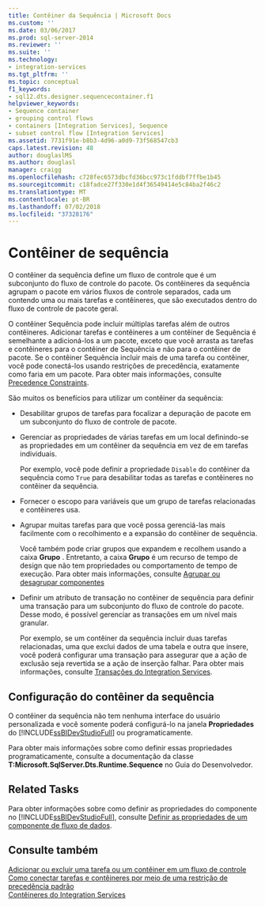 ```yaml
---
title: Contêiner da Sequência | Microsoft Docs
ms.custom: ''
ms.date: 03/06/2017
ms.prod: sql-server-2014
ms.reviewer: ''
ms.suite: ''
ms.technology:
- integration-services
ms.tgt_pltfrm: ''
ms.topic: conceptual
f1_keywords:
- sql12.dts.designer.sequencecontainer.f1
helpviewer_keywords:
- Sequence container
- grouping control flows
- containers [Integration Services], Sequence
- subset control flow [Integration Services]
ms.assetid: 7731f91e-b8b3-4d96-a0d9-73f568547cb3
caps.latest.revision: 48
author: douglaslMS
ms.author: douglasl
manager: craigg
ms.openlocfilehash: c728fec6573dbcfd36bcc973c1fddbf7ffbe1b45
ms.sourcegitcommit: c18fadce27f330e1d4f36549414e5c84ba2f46c2
ms.translationtype: MT
ms.contentlocale: pt-BR
ms.lasthandoff: 07/02/2018
ms.locfileid: "37328176"
---
```

# <a name="sequence-container"></a>Contêiner de sequência
  O contêiner da sequência define um fluxo de controle que é um subconjunto do fluxo de controle do pacote. Os contêineres da sequência agrupam o pacote em vários fluxos de controle separados, cada um contendo uma ou mais tarefas e contêineres, que são executados dentro do fluxo de controle de pacote geral.  
  
 O contêiner Sequência pode incluir múltiplas tarefas além de outros contêineres. Adicionar tarefas e contêineres a um contêiner de Sequência é semelhante a adicioná-los a um pacote, exceto que você arrasta as tarefas e contêineres para o contêiner de Sequência e não para o contêiner de pacote. Se o contêiner Sequência incluir mais de uma tarefa ou contêiner, você pode conectá-los usando restrições de precedência, exatamente como faria em um pacote. Para obter mais informações, consulte [Precedence Constraints](precedence-constraints.md).  
  
 São muitos os benefícios para utilizar um contêiner da sequência:  
  
-   Desabilitar grupos de tarefas para focalizar a depuração de pacote em um subconjunto do fluxo de controle de pacote.  
  
-   Gerenciar as propriedades de várias tarefas em um local definindo-se as propriedades em um contêiner da sequência em vez de em tarefas individuais.  
  
     Por exemplo, você pode definir a propriedade `Disable` do contêiner da sequência como `True` para desabilitar todas as tarefas e contêineres no contêiner da sequência.  
  
-   Fornecer o escopo para variáveis que um grupo de tarefas relacionadas e contêineres usa.  
  
-   Agrupar muitas tarefas para que você possa gerenciá-las mais facilmente com o recolhimento e a expansão do contêiner de sequência.  
  
     Você também pode criar grupos que expandem e recolhem usando a caixa **Grupo** . Entretanto, a caixa **Grupo** é um recurso de tempo de design que não tem propriedades ou comportamento de tempo de execução. Para obter mais informações, consulte [Agrupar ou desagrupar componentes](../group-or-ungroup-components.md)  
  
-   Definir um atributo de transação no contêiner de sequência para definir uma transação para um subconjunto do fluxo de controle do pacote. Desse modo, é possível gerenciar as transações em um nível mais granular.  
  
     Por exemplo, se um contêiner da sequência incluir duas tarefas relacionadas, uma que exclui dados de uma tabela e outra que insere, você poderá configurar uma transação para assegurar que a ação de exclusão seja revertida se a ação de inserção falhar. Para obter mais informações, consulte [Transações do Integration Services](../integration-services-transactions.md).  
  
## <a name="configuration-of-the-sequence-container"></a>Configuração do contêiner da sequência  
 O contêiner da sequência não tem nenhuma interface do usuário personalizada e você somente poderá configurá-lo na janela **Propriedades** do [!INCLUDE[ssBIDevStudioFull](../../includes/ssbidevstudiofull-md.md)] ou programaticamente.  
  
 Para obter mais informações sobre como definir essas propriedades programaticamente, consulte a documentação da classe **T:Microsoft.SqlServer.Dts.Runtime.Sequence** no Guia do Desenvolvedor.  
  
## <a name="related-tasks"></a>Related Tasks  
 Para obter informações sobre como definir as propriedades do componente no [!INCLUDE[ssBIDevStudioFull](../../includes/ssbidevstudiofull-md.md)], consulte [Definir as propriedades de um componente de fluxo de dados](../set-the-properties-of-a-task-or-container.md).  
  
## <a name="see-also"></a>Consulte também  
 [Adicionar ou excluir uma tarefa ou um contêiner em um fluxo de controle](add-or-delete-a-task-or-a-container-in-a-control-flow.md)   
 [Como conectar tarefas e contêineres por meio de uma restrição de precedência padrão](../connect-tasks-and-containers-by-using-a-default-precedence-constraint.md)   
 [Contêineres do Integration Services](integration-services-containers.md)  
  
  
